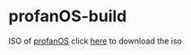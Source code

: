 # profanOS-build
ISO of [profanOS](https://github.com/elydre/profanOS)
click [here](https://github.com/esolangs/profanOS-build/raw/main/profanOS.iso) to download the iso
